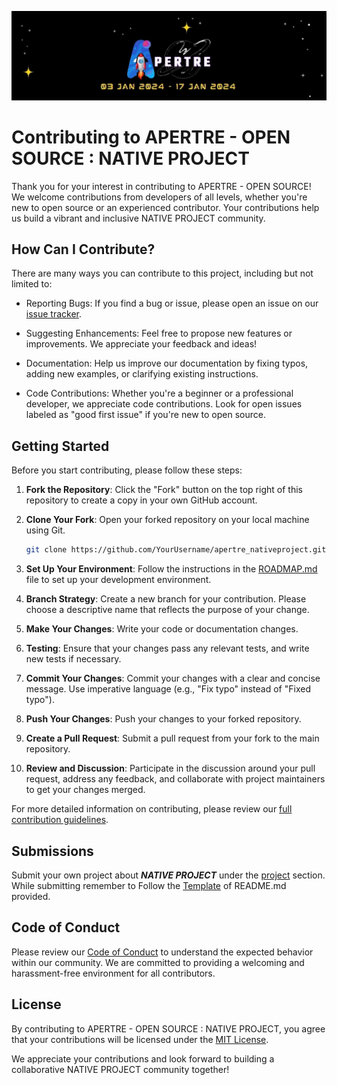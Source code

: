 ![logo](./assets/logo.jpg)

# Contributing to APERTRE - OPEN SOURCE : NATIVE PROJECT

Thank you for your interest in contributing to APERTRE - OPEN SOURCE! We welcome contributions from developers of all levels, whether you're new to open source or an experienced contributor. Your contributions help us build a vibrant and inclusive NATIVE PROJECT community.

## How Can I Contribute?

There are many ways you can contribute to this project, including but not limited to:

- Reporting Bugs: If you find a bug or issue, please open an issue on our [issue tracker](https://github.com/debarshee2004/apertre_nativeproject/issues).

- Suggesting Enhancements: Feel free to propose new features or improvements. We appreciate your feedback and ideas!

- Documentation: Help us improve our documentation by fixing typos, adding new examples, or clarifying existing instructions.

- Code Contributions: Whether you're a beginner or a professional developer, we appreciate code contributions. Look for open issues labeled as "good first issue" if you're new to open source.

## Getting Started

Before you start contributing, please follow these steps:

1. **Fork the Repository**: Click the "Fork" button on the top right of this repository to create a copy in your own GitHub account.

2. **Clone Your Fork**: Open your forked repository on your local machine using Git.

   ```bash
   git clone https://github.com/YourUsername/apertre_nativeproject.git
   ```

3. **Set Up Your Environment**: Follow the instructions in the [ROADMAP.md](./ROADMAP.md) file to set up your development environment.

4. **Branch Strategy**: Create a new branch for your contribution. Please choose a descriptive name that reflects the purpose of your change.

5. **Make Your Changes**: Write your code or documentation changes.

6. **Testing**: Ensure that your changes pass any relevant tests, and write new tests if necessary.

7. **Commit Your Changes**: Commit your changes with a clear and concise message. Use imperative language (e.g., "Fix typo" instead of "Fixed typo").

8. **Push Your Changes**: Push your changes to your forked repository.

9. **Create a Pull Request**: Submit a pull request from your fork to the main repository.

10. **Review and Discussion**: Participate in the discussion around your pull request, address any feedback, and collaborate with project maintainers to get your changes merged.

For more detailed information on contributing, please review our [full contribution guidelines](./CONTRIBUTING.md).

## Submissions

Submit your own project about ***NATIVE PROJECT*** under the [project](./projects/) section. While submitting remember to Follow the [Template](./projects/TEMPLATE.md) of README.md provided.

## Code of Conduct

Please review our [Code of Conduct](./CODE_OF_CONDUCT.md) to understand the expected behavior within our community. We are committed to providing a welcoming and harassment-free environment for all contributors.

## License

By contributing to APERTRE - OPEN SOURCE : NATIVE PROJECT, you agree that your contributions will be licensed under the [MIT License](./LICENSE).

We appreciate your contributions and look forward to building a collaborative NATIVE PROJECT community together!